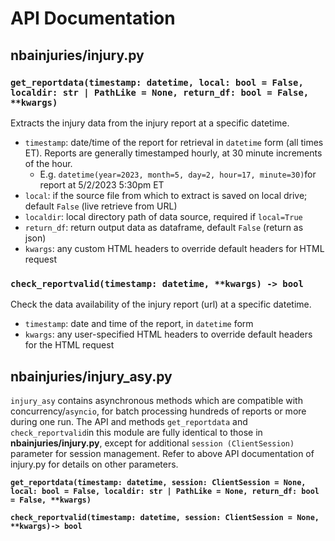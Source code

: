 # API Documentation

## nbainjuries/injury.py

### `get_reportdata(timestamp: datetime, local: bool = False, localdir: str | PathLike = None, return_df: bool = False, **kwargs)`

Extracts the injury data from the injury report at a specific datetime.

- `timestamp`: date/time of the report for retrieval in `datetime` form (all times ET). Reports are generally timestamped hourly, at 30 minute increments of the hour.
  - E.g. `datetime(year=2023, month=5, day=2, hour=17, minute=30)`for report at 5/2/2023 5:30pm ET
- `local`: if the source file from which to extract is saved on local drive; default `False` (live retrieve from URL)
- `localdir`: local directory path of data source, required if `local=True`
- `return_df`: return output data as dataframe, default `False` (return as json)
- `kwargs`: any custom HTML headers to override default headers for HTML request

### `check_reportvalid(timestamp: datetime, **kwargs) -> bool`

Check the data availability of the injury report (url) at a specific datetime.

- `timestamp`: date and time of the report, in `datetime` form
- `kwargs`: any user-specified HTML headers to override default headers for the HTML request

## nbainjuries/injury_asy.py

`injury_asy` contains asynchronous methods which are compatible with concurrency/`asyncio`, for batch processing hundreds of reports or more during one run. The API and methods `get_reportdata` and `check_reportvalid`in this module are fully identical to those in **nbainjuries/injury.py**, except for additional `session (ClientSession)` parameter for session management. Refer to above API documentation of injury.py for details on other parameters.

**`get_reportdata(timestamp: datetime, session: ClientSession = None, local: bool = False, localdir: str | PathLike = None, return_df: bool = False, **kwargs)`**

**`check_reportvalid(timestamp: datetime, session: ClientSession = None, **kwargs)-> bool`**
